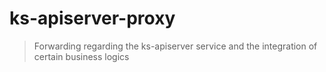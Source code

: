 # ks-apiserver-proxy
> Forwarding regarding the ks-apiserver service and the integration of certain business logics
